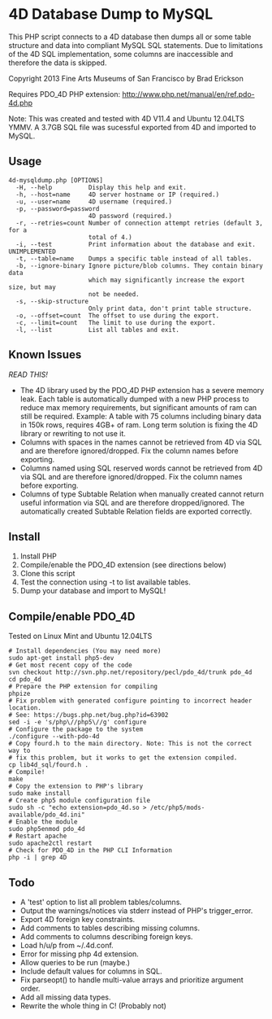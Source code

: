 4D Database Dump to MySQL
=========================
This PHP script connects to a 4D database then dumps all or some table
structure and data into compliant MySQL SQL statements. Due to limitations
of the 4D SQL implementation, some columns are inaccessible and therefore
the data is skipped.

Copyright 2013 Fine Arts Museums of San Francisco
by Brad Erickson <eosrei at gmail.com>

Requires PDO_4D PHP extension: http://www.php.net/manual/en/ref.pdo-4d.php

Note: This was created and tested with 4D V11.4 and Ubuntu 12.04LTS YMMV. 
A 3.7GB SQL file was sucessful exported from 4D and imported to MySQL.

Usage
-----

    4d-mysqldump.php [OPTIONS]
      -H, --help          Display this help and exit.
      -h, --host=name     4D server hostname or IP (required.)
      -u, --user=name     4D username (required.)
      -p, --password=password
                          4D password (required.)
      -r, --retries=count Number of connection attempt retries (default 3, for a
                          total of 4.)
      -i, --test          Print information about the database and exit. UNIMPLEMENTED
      -t, --table=name    Dumps a specific table instead of all tables.
      -b, --ignore-binary Ignore picture/blob columns. They contain binary data
                          which may significantly increase the export size, but may
                          not be needed.
      -s, --skip-structure
                          Only print data, don't print table structure.
      -o, --offset=count  The offset to use during the export.
      -c, --limit=count   The limit to use during the export.
      -l, --list          List all tables and exit.


Known Issues
------------
*READ THIS!*

* The 4D library used by the PDO_4D PHP extension has a severe memory leak.
  Each table is automatically dumped with a new PHP process to reduce max
  memory requirements, but significant amounts of ram can still be required.
  Example: A table with 75 columns including binary data in 150k rows, requires
  4GB+ of ram. Long term solution is fixing the 4D library or rewriting to not
  use it.
* Columns with spaces in the names cannot be retrieved from 4D via SQL and are
  therefore ignored/dropped. Fix the column names before exporting.
* Columns named using SQL reserved words cannot be retrieved from 4D via SQL
  and are therefore ignored/dropped. Fix the column names before exporting.
* Columns of type Subtable Relation when manually created cannot return useful
  information via SQL and are therefore dropped/ignored. The automatically
  created Subtable Relation fields are exported correctly.

Install
-------
1. Install PHP
2. Compile/enable the PDO_4D extension (see directions below)
3. Clone this script
4. Test the connection using -t to list available tables.
5. Dump your database and import to MySQL!

Compile/enable PDO_4D
-----------------------------------------
Tested on Linux Mint and Ubuntu 12.04LTS

    # Install dependencies (You may need more)
    sudo apt-get install php5-dev
    # Get most recent copy of the code
    svn checkout http://svn.php.net/repository/pecl/pdo_4d/trunk pdo_4d
    cd pdo_4d
    # Prepare the PHP extension for compiling
    phpize
    # Fix problem with generated configure pointing to incorrect header location.
    # See: https://bugs.php.net/bug.php?id=63902
    sed -i -e 's/php\//php5\//g' configure
    # Configure the package to the system
    ./configure --with-pdo-4d
    # Copy fourd.h to the main directory. Note: This is not the correct way to
    # fix this problem, but it works to get the extension compiled.
    cp lib4d_sql/fourd.h .
    # Compile!
    make
    # Copy the extension to PHP's library
    sudo make install
    # Create php5 module configuration file
    sudo sh -c "echo extension=pdo_4d.so > /etc/php5/mods-available/pdo_4d.ini"
    # Enable the module
    sudo php5enmod pdo_4d
    # Restart apache
    sudo apache2ctl restart
    # Check for PDO_4D in the PHP CLI Information
    php -i | grep 4D

Todo
----
* A 'test' option to list all problem tables/columns.
* Output the warnings/notices via stderr instead of PHP's trigger_error.
* Export 4D foreign key constraints.
* Add comments to tables describing missing columns.
* Add comments to columns describing foreign keys.
* Load h/u/p from ~/.4d.conf.
* Error for missing php 4d extension.
* Allow queries to be run (maybe.)
* Include default values for columns in SQL.
* Fix parseopt() to handle multi-value arrays and prioritize argument order.
* Add all missing data types.
* Rewrite the whole thing in C! (Probably not)
